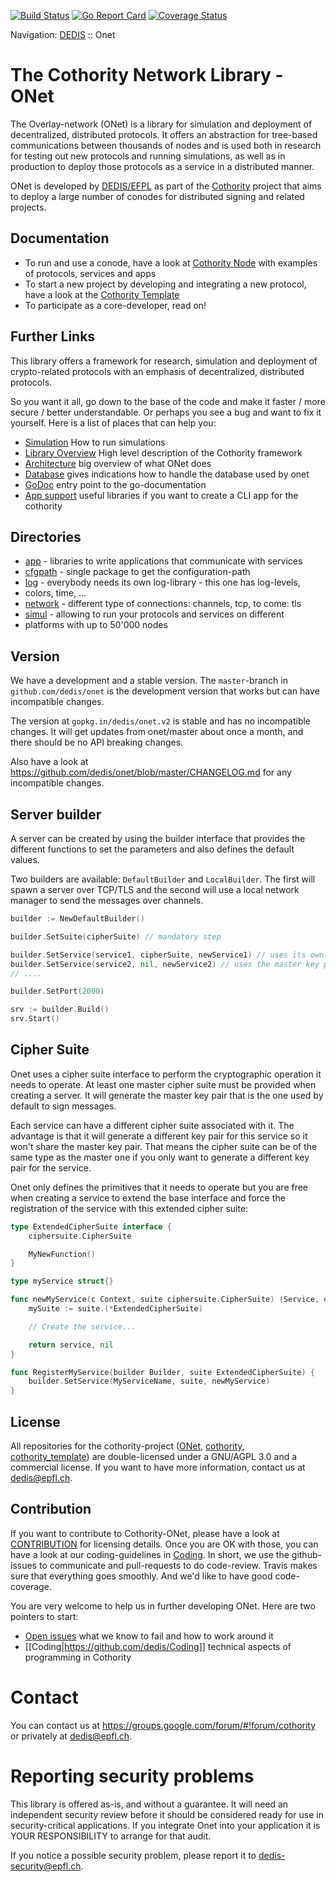 [![Build Status](https://travis-ci.org/dedis/onet.svg?branch=master)](https://travis-ci.org/dedis/onet)
[![Go Report Card](https://goreportcard.com/badge/github.com/dedis/onet)](https://goreportcard.com/report/github.com/dedis/onet)
[![Coverage Status](https://coveralls.io/repos/github/dedis/onet/badge.svg)](https://coveralls.io/github/dedis/onet)

Navigation: [DEDIS](https://github.com/dedis/doc/tree/master/README.md) ::
Onet

# The Cothority Network Library - ONet

The Overlay-network (ONet) is a library for simulation and deployment of
decentralized, distributed protocols. It offers an abstraction for tree-based
communications between thousands of nodes and is used both in research for
testing out new protocols and running simulations, as well as in production to
deploy those protocols as a service in a distributed manner.

ONet is developed by [DEDIS/EFPL](http://dedis.epfl.ch) as part of the
[Cothority](https://github.com/dedis/cothority) project that aims to deploy
a large number of conodes for distributed signing and related projects.

## Documentation

- To run and use a conode, have a look at
	[Cothority Node](https://github.com/dedis/cothority/tree/master/conode)
	with examples of protocols, services and apps
- To start a new project by developing and integrating a new protocol, have a look at
	the [Cothority Template](https://github.com/dedis/cothority_template)
- To participate as a core-developer, read on!

## Further Links

This library offers a framework for research, simulation and deployment of
crypto-related protocols with an emphasis of decentralized, distributed
protocols.

So you want it all, go down to the base of the code and make it faster / more
secure / better understandable. Or perhaps you see a bug and want to fix it
yourself. Here is a list of places that can help you:

* [Simulation](simul/README.md) How to run simulations
* [Library Overview](LIBRARY.md) High level description of the Cothority framework
* [Architecture](ARCHITECTURE.md) big overview of what ONet does
* [Database](Database-backup-and-recovery.md) gives indications how to handle
the database used by onet
* [GoDoc](https://godoc.org/github.com/dedis/onet) entry point to the go-documentation
* [App support](app/README.md) useful libraries if you want to create a CLI app
for the cothority

## Directories

- [app](app) - libraries to write applications that communicate with services
- [cfgpath](cfgpath) - single package to get the configuration-path
- [log](log) - everybody needs its own log-library - this one has log-levels,
- colors, time, ...
- [network](network) - different type of connections: channels, tcp, to come: tls
- [simul](simul) - allowing to run your protocols and services on different
- platforms with up to 50'000 nodes

## Version

We have a development and a stable version. The `master`-branch in
`github.com/dedis/onet` is the development version that works but can have
incompatible changes.

The version at `gopkg.in/dedis/onet.v2` is stable and has no incompatible
changes. It will get updates from onet/master about once a month, and there
should be no API breaking changes.

Also have a look at https://github.com/dedis/onet/blob/master/CHANGELOG.md for
any incompatible changes.

## Server builder

A server can be created by using the builder interface that provides the
different functions to set the parameters and also defines the default
values.

Two builders are available: `DefaultBuilder` and `LocalBuilder`. The first will
spawn a server over TCP/TLS and the second will use a local network manager to
send the messages over channels.

```go
builder := NewDefaultBuilder()

builder.SetSuite(cipherSuite) // mandatory step

builder.SetService(service1, cipherSuite, newService1) // uses its own key pair
builder.SetService(service2, nil, newService2) // uses the master key pair
// ....

builder.SetPort(2000)

srv := builder.Build()
srv.Start()
```

## Cipher Suite

Onet uses a cipher suite interface to perform the cryptographic operation it
needs to operate. At least one master cipher suite must be provided when creating
a server. It will generate the master key pair that is the one used by default
to sign messages.

Each service can have a different cipher suite associated with it. The advantage
is that it will generate a different key pair for this service so it won't share
the master key pair. That means the cipher suite can be of the same type as the
master one if you only want to generate a different key pair for the service.

Onet only defines the primitives that it needs to operate but you are free when
creating a service to extend the base interface and force the registration of the
service with this extended cipher suite:

```go
type ExtendedCipherSuite interface {
	ciphersuite.CipherSuite

	MyNewFunction()
}

type myService struct{}

func newMyService(c Context, suite ciphersuite.CipherSuite) (Service, error) {
	mySuite := suite.(*ExtendedCipherSuite)

	// Create the service...

	return service, nil
}

func RegisterMyService(builder Builder, suite ExtendedCipherSuite) {
	builder.SetService(MyServiceName, suite, newMyService)
}

```

## License

All repositories for the cothority-project
([ONet](https://github.com/dedis/onet),
[cothority](https://github.com/dedis/cothority),
[cothority_template](https://github.com/dedis/cothority_template))
are double-licensed under a
GNU/AGPL 3.0 and a commercial license. If you want to have more information,
contact us at dedis@epfl.ch.

## Contribution

If you want to contribute to Cothority-ONet, please have a look at
[CONTRIBUTION](https://github.com/dedis/onet/blob/master/CONTRIBUTION) for
licensing details. Once you are OK with those, you can have a look at our
coding-guidelines in
[Coding](https://github.com/dedis/Coding). In short, we use the github-issues
to communicate and pull-requests to do code-review. Travis makes sure that
everything goes smoothly. And we'd like to have good code-coverage.

You are very welcome to help us in further developing ONet. Here are two pointers
to start:

* [Open issues](https://github.com/dedis/onet/issues) what we know to fail and how to work around it
* [[Coding|https://github.com/dedis/Coding]] technical aspects of programming in Cothority

# Contact

You can contact us at https://groups.google.com/forum/#!forum/cothority or
privately at dedis@epfl.ch.

# Reporting security problems

This library is offered as-is, and without a guarantee. It will need an
independent security review before it should be considered ready for use in
security-critical applications. If you integrate Onet into your application it
is YOUR RESPONSIBILITY to arrange for that audit.

If you notice a possible security problem, please report it
to dedis-security@epfl.ch.
